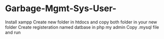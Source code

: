 # Garbage-Mgmt-Sys-User-
Install xampp
Create new folder in htdocs and copy both folder in your new folder
Create registeration named datbase in php my admin
Copy .mysql file and run 
